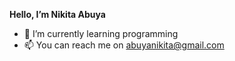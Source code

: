 **Hello, I’m Nikita Abuya**


- 🌱 I’m currently learning programming
- 📫 You can reach me on abuyanikita@gmail.com

<!---
nikitaabuya/nikitaabuya is a ✨ special ✨ repository because its `README.md` (this file) appears on your GitHub profile.
You can click the Preview link to take a look at your changes.
--->
